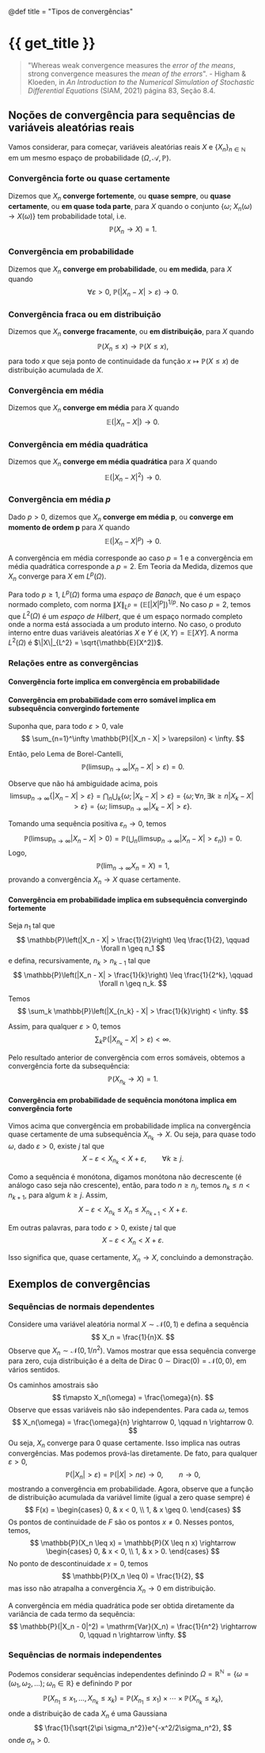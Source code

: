@def title = "Tipos de convergências"

# {{ get_title }}

> "Whereas weak convergence measures the *error of the means*, strong convergence measures the *mean of the errors*". - Higham & Kloeden, in *An Introduction to the Numerical Simulation of Stochastic Differential Equations* (SIAM, 2021) página 83, Seção 8.4.

## Noções de convergência para sequências de variáveis aleatórias reais

Vamos considerar, para começar, variáveis aleatórias reais $X$ e $\{X_n\}_{n\in \mathbb{N}}$ em um mesmo espaço de probabilidade $(\Omega, \mathcal{A}, \mathbb{P})$.

### Convergência forte ou quase certamente

Dizemos que $X_n$ **converge fortemente**, ou **quase sempre**, ou **quase certamente**, ou **em quase toda parte**, para $X$ quando o conjunto $\{\omega; \;X_n(\omega) \rightarrow X(\omega)\}$ tem probabilidade total, i.e.
$$
\mathbb{P}(X_n \rightarrow X) = 1.
$$

### Convergência em probabilidade

Dizemos que $X_n$ **converge em probabilidade**, ou **em medida**, para $X$ quando
$$
\forall \varepsilon > 0, \; \mathbb{P}(|X_n - X| > \varepsilon) \rightarrow 0.
$$

### Convergência fraca ou em distribuição

Dizemos que $X_n$ **converge fracamente**, ou **em distribuição**, para $X$ quando
$$
\mathbb{P}(X_n \leq x) \rightarrow \mathbb{P}(X \leq x),
$$
para todo $x$ que seja ponto de continuidade da função $x \mapsto \mathbb{P}(X \leq x)$ de distribuição acumulada de $X$.

### Convergência em média

Dizemos que $X_n$ **converge em média** para $X$ quando
$$
\mathbb{E}(|X_n - X|) \rightarrow 0.
$$

### Convergência em média quadrática

Dizemos que $X_n$ **converge em média quadrática** para $X$ quando
$$
\mathbb{E}(|X_n - X|^2) \rightarrow 0.
$$

### Convergência em média $p$

Dado $p > 0$, dizemos que $X_n$ **converge em média p**, ou **converge em momento de ordem p** para $X$ quando
$$
\mathbb{E}(|X_n - X|^p) \rightarrow 0.
$$

A convergência em média corresponde ao caso $p = 1$ e a convergência em média quadrática corresponde a $p = 2$. Em Teoria da Medida, dizemos que $X_n$ converge para $X$ em $L^p(\Omega)$.

Para todo $p \geq 1$, $L^p(\Omega)$ forma uma *espaço de Banach*, que é um espaço normado completo, com norma $\|X\|_{L^p} = \left(\mathbb{E}[|X|^p]\right)^{1/p}$. No caso $p = 2$, temos que $L^2(\Omega)$ é um *espaço de Hilbert*, que é um espaço normado completo onde a norma está associada a um produto interno. No caso, o produto interno entre duas variáveis aleatórias $X$ e $Y$ é $\langle X, Y \rangle = \mathbb{E}[XY]$. A norma $L^2(\Omega)$ é $\|X\|_{L^2} = \sqrt{\mathbb{E}[X^2]}$.

### Relações entre as convergências

#### Convergência forte implica em convergência em probabilidade

#### Convergência em probabilidade com erro somável implica em subsequência convergindo fortemente

Suponha que, para todo $\varepsilon > 0$, vale
$$
\sum_{n=1}^\infty \mathbb{P}(|X_n - X| > \varepsilon) < \infty.
$$

Então, pelo Lema de Borel-Cantelli,
$$
\mathbb{P}(\limsup_{n\rightarrow\infty} |X_n - X| > \varepsilon) = 0.
$$

Observe que não há ambiguidade acima, pois
$$
\limsup_{n\rightarrow\infty} \{|X_n - X| > \varepsilon\} = 
\bigcap_n \bigcup_k \{\omega; |X_k - X| > \varepsilon\} = \left\{\omega; \forall n, \exists k\geq n |X_k - X| > \varepsilon \right\} = \left\{\omega; \;\limsup_{n\rightarrow \infty}|X_k - X| > \varepsilon\right\}.
$$

Tomando uma sequência positiva $\varepsilon_n \rightarrow 0$, temos
$$
\mathbb{P}\left(\limsup_{n\rightarrow\infty} |X_n - X| > 0\right) = \mathbb{P}\left(\bigcup_n \left(\limsup_{n\rightarrow\infty} |X_n - X| > \varepsilon_n\right)\right) = 0.
$$
Logo,
$$
\mathbb{P}\left(\lim_{n\rightarrow \infty} X_n = X\right) = 1,
$$
provando a convergência $X_n \rightarrow X$ quase certamente.

#### Convergência em probabilidade implica em subsequência convergindo fortemente

Seja $n_1$ tal que
$$
\mathbb{P}\left(|X_n - X| > \frac{1}{2}\right) \leq \frac{1}{2}, \qquad \forall n \geq n_1
$$
e defina, recursivamente, $n_k > n_{k-1}$ tal que
$$
\mathbb{P}\left(|X_n - X| > \frac{1}{k}\right) \leq \frac{1}{2^k}, \qquad \forall n \geq n_k.
$$

Temos
$$
\sum_k \mathbb{P}\left(|X_{n_k} - X| > \frac{1}{k}\right) < \infty.
$$

Assim, para qualquer $\varepsilon > 0$, temos
$$
\sum_k \mathbb{P}\left(|X_{n_k} - X| > \varepsilon\right) < \infty.
$$

Pelo resultado anterior de convergência com erros somáveis, obtemos a convergência forte da subsequência:
$$
\mathbb{P}\left( X_{n_k} \rightarrow X \right) = 1.
$$

#### Convergência em probabilidade de sequência monótona implica em convergência forte

Vimos acima que convergência em probabilidade implica na convergência quase certamente de uma subsequência $X_{n_k} \rightarrow X$. Ou seja, para quase todo $\omega$, dado $\varepsilon > 0$, existe $j$ tal que
$$
X - \varepsilon < X_{n_k} < X + \varepsilon, \qquad \forall k \geq j.
$$

Como a sequência é monótona, digamos monótona não decrescente (é análogo caso seja não crescente), então, para todo $n \geq n_j$, temos $n_k \leq n < n_{k+1}$, para algum $k \geq j$. Assim,
$$
X - \varepsilon < X_{n_k} \leq X_n \leq X_{n_{k+1}} < X + \varepsilon.
$$

Em outras palavras, para todo $\varepsilon > 0$, existe $j$ tal que
$$
X - \varepsilon < X_n < X + \varepsilon.
$$

Isso significa que, quase certamente, $X_n \rightarrow X$, concluindo a demonstração.

## Exemplos de convergências

### Sequências de normais dependentes

Considere uma variável aleatória normal $X \sim \mathcal{N}(0, 1)$ e defina a sequência
$$
X_n = \frac{1}{n}X.
$$
Observe que $X_n \sim \mathcal{N}(0, 1/n^2)$. Vamos mostrar que essa sequência converge para zero, cuja distribuição é a delta de Dirac $0 \sim \mathrm{Dirac}(0) = \mathcal{N}(0, 0)$, em vários sentidos.

Os caminhos amostrais são
$$
t\mapsto X_n(\omega) = \frac{\omega}{n}.
$$
Observe que essas variáveis não são independentes. Para cada $\omega$, temos
$$
X_n(\omega) = \frac{\omega}{n} \rightarrow 0, \qquad n \rightarrow 0.
$$
Ou seja, $X_n$ converge para $0$ quase certamente. Isso implica nas outras convergências. Mas podemos prová-las diretamente. De fato, para qualquer $\varepsilon > 0$,
$$
\mathbb{P}(|X_n| > \varepsilon) = \mathbb{P}(|X| > n\varepsilon ) \rightarrow 0, \qquad n \rightarrow 0,
$$
mostrando a convergência em probabilidade. Agora, observe que a função de distribuição acumulada da variável limite (igual a zero quase sempre) é
$$
F(x) = \begin{cases} 0, & x < 0, \\
1, & x \geq 0.
\end{cases}
$$
Os pontos de continuidade de $F$ são os pontos $x \neq 0$. Nesses pontos, temos,
$$
\mathbb{P}(X_n \leq x) = \mathbb{P}(X \leq n x) \rightarrow \begin{cases} 0, & x < 0, \\
1, & x > 0.
\end{cases}
$$
No ponto de descontinuidade $x = 0$, temos
$$
\mathbb{P}(X_n \leq 0) = \frac{1}{2},
$$
mas isso não atrapalha a convergência $X_n \rightarrow 0$ em distribuição.

A convergência em média quadrática pode ser obtida diretamente da variância de cada termo da sequência:
$$
\mathbb{P}(|X_n - 0|^2) = \mathrm{Var}(X_n) = \frac{1}{n^2} \rightarrow 0, \qquad n \rightarrow \infty.
$$

### Sequências de normais independentes

Podemos considerar sequências independentes definindo $\Omega = \mathbb{R}^\mathbb{N} = \{\omega = (\omega_1, \omega_2, \ldots); \;\omega_n\in \mathbb{R}\}$ e definindo $\mathbb{P}$ por
$$
\mathbb{P}(X_{n_1} \leq x_1, \ldots, X_{n_k} \leq x_k) = \mathbb{P}(X_{n_1}\leq x_1)\times \cdots \times \mathbb{P}(X_{n_k}\leq x_k),
$$
onde a distribuição de cada $X_n$ é uma Gaussiana
$$
\frac{1}{\sqrt{2\pi \sigma_n^2}}e^{-x^2/2\sigma_n^2},
$$
onde $\sigma_n > 0$.
